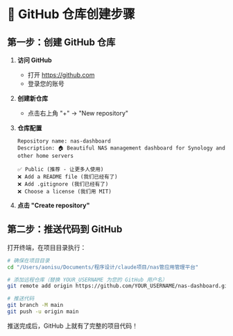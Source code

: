 # 🚀 GitHub 仓库创建步骤

## 第一步：创建 GitHub 仓库

1. **访问 GitHub**
   - 打开 https://github.com
   - 登录您的账号

2. **创建新仓库**
   - 点击右上角 "+" → "New repository"
   
3. **仓库配置**
   ```
   Repository name: nas-dashboard
   Description: 🏠 Beautiful NAS management dashboard for Synology and other home servers
   
   ✅ Public (推荐 - 让更多人使用)
   ❌ Add a README file (我们已经有了)
   ❌ Add .gitignore (我们已经有了)
   ❌ Choose a license (我们用 MIT)
   ```

4. **点击 "Create repository"**

## 第二步：推送代码到 GitHub

打开终端，在项目目录执行：

```bash
# 确保在项目目录
cd "/Users/aonisu/Documents/程序设计/claude项目/nas管应用管理平台"

# 添加远程仓库（替换 YOUR_USERNAME 为您的 GitHub 用户名）
git remote add origin https://github.com/YOUR_USERNAME/nas-dashboard.git

# 推送代码
git branch -M main
git push -u origin main
```

推送完成后，GitHub 上就有了完整的项目代码！